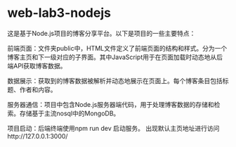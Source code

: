 # web-lab3-nodejs

这是基于Node.js项目的博客分享平台。以下是项目的一些主要特点：

前端页面：文件夹public中，HTML文件定义了前端页面的结构和样式。分为一个博客主页和下一级对应的子界面。其中JavaScript用于在页面加载时动态地从后端API获取博客数据。

数据展示：获取到的博客数据被解析并动态地展示在页面上。每个博客条目包括标题、作者和内容。

服务器通信：项目中包含Node.js服务器端代码，用于处理博客数据的存储和检索。存储基于主流nosql中的MongoDB。



项目启动：后端终端使用npm run dev 启动服务。
出现默认主页地址进行访问http://127.0.0.1:3000/
